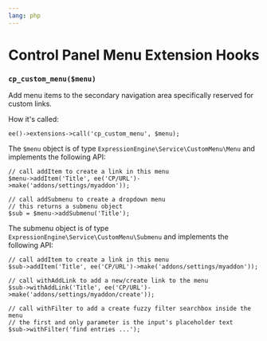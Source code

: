 ```yaml
---
lang: php
---
```


<!--
    This source file is part of the open source project
    ExpressionEngine User Guide (https://github.com/ExpressionEngine/ExpressionEngine-User-Guide)

    @link      https://expressionengine.com/
    @copyright Copyright (c) 2003-2020, Packet Tide, LLC (https://packettide.com)
    @license   https://expressionengine.com/license Licensed under Apache License, Version 2.0
-->

# Control Panel Menu Extension Hooks

### `cp_custom_menu($menu)`

Add menu items to the secondary navigation area specifically reserved for custom links.

How it's called:

    ee()->extensions->call('cp_custom_menu', $menu);

The `$menu` object is of type `ExpressionEngine\Service\CustomMenu\Menu` and implements the following API:

    // call addItem to create a link in this menu
    $menu->addItem('Title', ee('CP/URL')->make('addons/settings/myaddon'));

    // call addSubmenu to create a dropdown menu
    // this returns a submenu object
    $sub = $menu->addSubmenu('Title');

The submenu object is of type `ExpressionEngine\Service\CustomMenu\Submenu` and implements the following API:

    // call addItem to create a link in this menu
    $sub->addItem('Title', ee('CP/URL')->make('addons/settings/myaddon'));

    // call withAddLink to add a new/create link to the menu
    $sub->withAddLink('Title', ee('CP/URL')->make('addons/settings/myaddon/create'));

    // call withFilter to add a create fuzzy filter searchbox inside the menu
    // the first and only parameter is the input's placeholder text
    $sub->withFilter('find entries ...');
